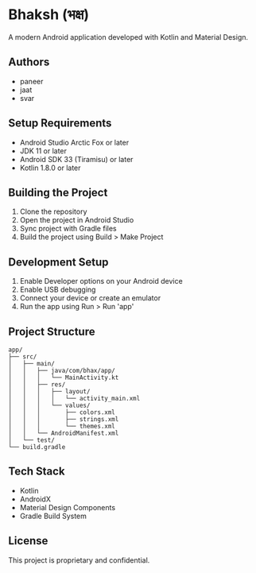 # Bhaksh (भक्ष)

A modern Android application developed with Kotlin and Material Design.

## Authors
- paneer
- jaat
- svar

## Setup Requirements
- Android Studio Arctic Fox or later
- JDK 11 or later
- Android SDK 33 (Tiramisu) or later
- Kotlin 1.8.0 or later

## Building the Project
1. Clone the repository
2. Open the project in Android Studio
3. Sync project with Gradle files
4. Build the project using Build > Make Project

## Development Setup
1. Enable Developer options on your Android device
2. Enable USB debugging
3. Connect your device or create an emulator
4. Run the app using Run > Run 'app'

## Project Structure
```
app/
├── src/
│   ├── main/
│   │   ├── java/com/bhax/app/
│   │   │   └── MainActivity.kt
│   │   ├── res/
│   │   │   ├── layout/
│   │   │   │   └── activity_main.xml
│   │   │   └── values/
│   │   │       ├── colors.xml
│   │   │       ├── strings.xml
│   │   │       └── themes.xml
│   │   └── AndroidManifest.xml
│   └── test/
└── build.gradle
```

## Tech Stack
- Kotlin
- AndroidX
- Material Design Components
- Gradle Build System

## License
This project is proprietary and confidential.